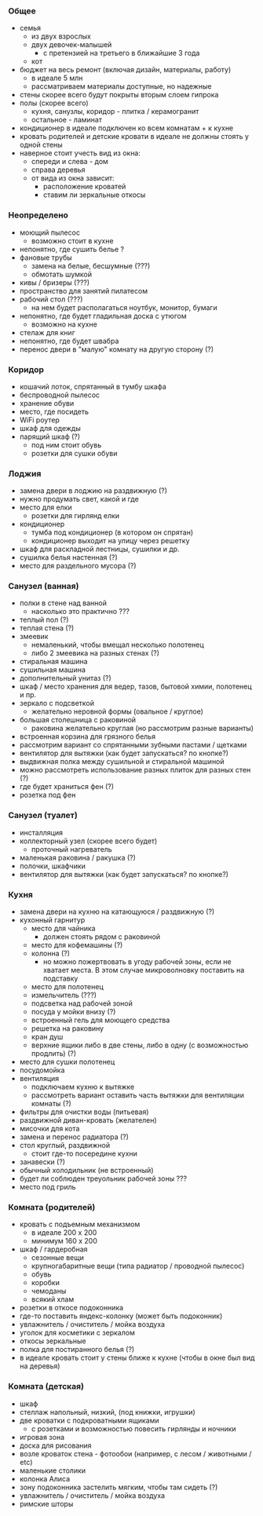 ### Общее

* семья
    * из двух взрослых
    * двух девочек-малышей
        * с претензией на третьего в ближайшие 3 года
    * кот
* бюджет на весь ремонт (включая дизайн, материалы, работу)
    * в идеале 5 млн
    * рассматриваем материалы доступные, но надежные
* стены скорее всего будут покрыты вторым слоем гипрока
* полы (скорее всего)
    * кухня, санузлы, коридор - плитка / керамогранит
    * остальное - ламинат
* кондиционер в идеале подключен ко всем комнатам + к кухне
* кровать родителей и детские кровати в идеале не должны стоять у одной стены
* наверное стоит учесть вид из окна:
    * спереди и слева - дом
    * справа деревья
    * от вида из окна зависит:
        * расположение кроватей
        * ставим ли зеркальные откосы

### Неопределено

* моющий пылесос
    * возможно стоит в кухне
* непонятно, где сушить белье ?
* фановые трубы
    * замена на белые, бесшумные (???)
    * обмотать шумкой
* кивы / бризеры (???)
* пространство для занятий пилатесом
* рабочий стол (???)
    * на нем будет располагаться ноутбук, монитор, бумаги
* непонятно, где будет гладильная доска с утюгом
    * возможно на кухне
* стелаж для книг
* непонятно, где будет швабра
* перенос двери в "малую" комнату на другую сторону (?)

### Коридор

* кошачий лоток, спрятанный в тумбу шкафа
* беспроводной пылесос
* хранение обуви
* место, где посидеть
* WiFi роутер
* шкаф для одежды
* парящий шкаф (?)
    * под ним стоит обувь
    * розетки для сушки обуви

### Лоджия

* замена двери в лоджию на раздвижную (?)
* нужно продумать свет, какой и где
* место для елки
    * розетки для гирлянд елки
* кондиционер
    * тумба под кондиционер (в котором он спрятан)
    * кондиционер выходит на улицу через решетку
* шкаф для раскладной лестницы, сушилки и др.
* сушилка белья настенная (?)
* место для раздельного мусора (?)

### Санузел (ванная)

* полки в стене над ванной
    * насколько это практично ???
* теплый пол (?)
* теплая стена (?)
* змеевик
    * немаленький, чтобы вмещал несколько полотенец
    * либо 2 змеевика на разных стенах (?)
* стиральная машина
* сушильная машина
* дополнительный унитаз (?)
* шкаф / место хранения для ведер, тазов, бытовой химии, полотенец и пр.
* зеркало с подсветкой
    * желательно неровной формы (овальное / круглое)
* большая столешница с раковиной
    * раковина желательно круглая (но рассмотрим разные варианты)
* встроенная корзина для грязного белья
* рассмотрим вариант со спрятанными зубными пастами / щетками
* вентилятор для вытяжки (как будет запускаться? по кнопке?)
* выдвижная полка между сушильной и стиральной машиной
* можно рассмотреть использование разных плиток для разных стен (?)
* где будет храниться фен (?)
* розетка под фен

### Санузел (туалет)

* инсталляция
* коллекторный узел (скорее всего будет)
    * проточный нагреватель
* маленькая раковина / ракушка (?)
* полочки, шкафчики
* вентилятор для вытяжки (как будет запускаться? по кнопке?)

### Кухня

* замена двери на кухню на катающуюся / раздвижную (?)
* кухонный гарнитур
    * место для чайника
        * должен стоять рядом с раковиной
    * место для кофемашины (?)
    * колонна (?)
        * но можно пожертвовать в угоду рабочей зоны, если не хватает места. В этом случае микроволновку поставить на
          подставку
    * место для полотенец
    * измельчитель (???)
    * подсветка над рабочей зоной
    * посуда у мойки внизу (?)
    * встроенный гель для моющего средства
    * решетка на раковину
    * кран душ
    * верхние ящики либо в две стены, либо в одну (с возможностью продлить) (?)
* место для сушки полотенец
* посудомойка
* вентиляция
    * подключаем кухню к вытяжке
    * рассмотреть вариант оставить часть вытяжки для вентиляции комнаты (?)
* фильтры для очистки воды (питьевая)
* раздвижной диван-кровать (желателен)
* мисочки для кота
* замена и перенос радиатора (?)
* стол круглый, раздвижной
    * стоит где-то посередине кухни
* занавески (?)
* обычный холодильник (не встроенный)
* будет ли соблюден треуольник рабочей зоны ???
* место под гриль

### Комната (родителей)

* кровать с подъемным механизмом
    * в идеале 200 x 200
    * минимум 160 x 200
* шкаф / гардеробная
    * сезонные вещи
    * крупногабаритные вещи (типа радиатор / проводной пылесос)
    * обувь
    * коробки
    * чемоданы
    * всякий хлам
* розетки в откосе подоконника
* где-то поставить яндекс-колонку (может быть подоконник)
* увлажнитель / очиститель / мойка воздуха
* уголок для косметики с зеркалом
* откосы зеркальные
* полка для постиранного белья (?)
* в идеале кровать стоит у стены ближе к кухне (чтобы в окне был вид на деревья)

### Комната (детская)

* шкаф
* стеллаж напольный, низкий, (под книжки, игрушки)
* две кроватки с подкроватными ящиками
    * с розетками и возможностью повесить гирлянды и ночники
* игровая зона
* доска для рисования
* возле кроваток стена - фотообои (например, с лесом / животными / etc)
* маленькие столики
* колонка Алиса
* зону подоконника застелить мягким, чтобы там сидеть (?)
* увлажнитель / очиститель / мойка воздуха
* римские шторы
    



